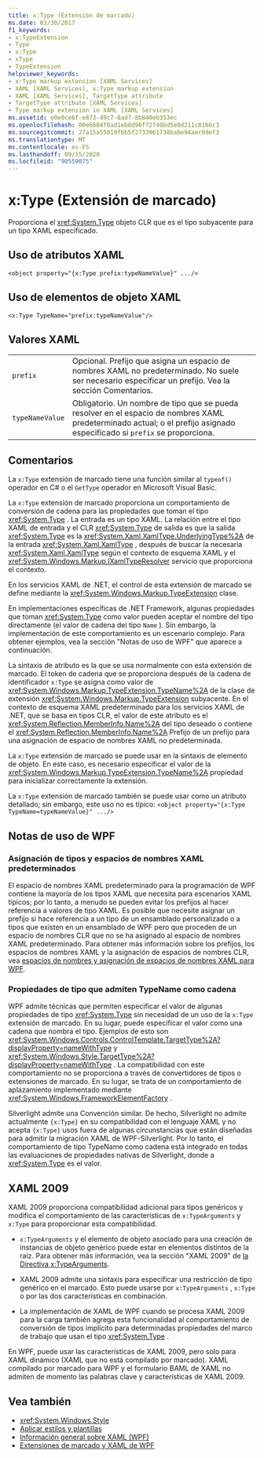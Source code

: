```yaml
---
title: x:Type (Extensión de marcado)
ms.date: 03/30/2017
f1_keywords:
- x:TypeExtension
- Type
- x:Type
- xType
- TypeExtension
helpviewer_keywords:
- x:Type markup extension [XAML Services]
- XAML [XAML Services], x:Type markup extension
- XAML [XAML Services], TargetType attribute
- TargetType attribute [XAML Services]
- Type markup extension in XAML [XAML Services]
ms.assetid: e0e0ce6f-e873-49c7-8ad7-8b840eb353ec
ms.openlocfilehash: 00e6684f6ad1eb8d96f72f49bd5e0d211c8166c3
ms.sourcegitcommit: 27a15a55019f6b5f2733961738babe94aec0def3
ms.translationtype: MT
ms.contentlocale: es-ES
ms.lasthandoff: 09/15/2020
ms.locfileid: "90559075"
---
```

# <a name="xtype-markup-extension"></a>x:Type (Extensión de marcado)

Proporciona el <xref:System.Type> objeto CLR que es el tipo subyacente para un tipo XAML especificado.

## <a name="xaml-attribute-usage"></a>Uso de atributos XAML

```xaml
<object property="{x:Type prefix:typeNameValue}" .../>
```

## <a name="xaml-object-element-usage"></a>Uso de elementos de objeto XAML

```xaml
<x:Type TypeName="prefix:typeNameValue"/>
```

## <a name="xaml-values"></a>Valores XAML

|||
|-|-|
|`prefix`|Opcional. Prefijo que asigna un espacio de nombres XAML no predeterminado. No suele ser necesario especificar un prefijo. Vea la sección Comentarios.|
|`typeNameValue`|Obligatorio. Un nombre de tipo que se pueda resolver en el espacio de nombres XAML predeterminado actual; o el prefijo asignado especificado si `prefix` se proporciona.|

## <a name="remarks"></a>Comentarios

La `x:Type` extensión de marcado tiene una función similar al `typeof()` operador en C# o el `GetType` operador en Microsoft Visual Basic.

La `x:Type` extensión de marcado proporciona un comportamiento de conversión de cadena para las propiedades que toman el tipo <xref:System.Type> . La entrada es un tipo XAML. La relación entre el tipo XAML de entrada y el CLR <xref:System.Type> de salida es que la salida <xref:System.Type> es la <xref:System.Xaml.XamlType.UnderlyingType%2A> de la entrada <xref:System.Xaml.XamlType> , después de buscar la necesaria <xref:System.Xaml.XamlType> según el contexto de esquema XAML y el <xref:System.Windows.Markup.IXamlTypeResolver> servicio que proporciona el contexto.

En los servicios XAML de .NET, el control de esta extensión de marcado se define mediante la <xref:System.Windows.Markup.TypeExtension> clase.

En implementaciones específicas de .NET Framework, algunas propiedades que toman <xref:System.Type> como valor pueden aceptar el nombre del tipo directamente (el valor de cadena del tipo `Name` ). Sin embargo, la implementación de este comportamiento es un escenario complejo. Para obtener ejemplos, vea la sección "Notas de uso de WPF" que aparece a continuación.

La sintaxis de atributo es la que se usa normalmente con esta extensión de marcado. El token de cadena que se proporciona después de la cadena de identificador `x:Type` se asigna como valor de <xref:System.Windows.Markup.TypeExtension.TypeName%2A> de la clase de extensión <xref:System.Windows.Markup.TypeExtension> subyacente. En el contexto de esquema XAML predeterminado para los servicios XAML de .NET, que se basa en tipos CLR, el valor de este atributo es el <xref:System.Reflection.MemberInfo.Name%2A> del tipo deseado o contiene el <xref:System.Reflection.MemberInfo.Name%2A> Prefijo de un prefijo para una asignación de espacio de nombres XAML no predeterminada.

La `x:Type` extensión de marcado se puede usar en la sintaxis de elemento de objeto. En este caso, es necesario especificar el valor de la <xref:System.Windows.Markup.TypeExtension.TypeName%2A> propiedad para inicializar correctamente la extensión.

La `x:Type` extensión de marcado también se puede usar como un atributo detallado; sin embargo, este uso no es típico: `<object property="{x:Type TypeName=typeNameValue}" .../>`

## <a name="wpf-usage-notes"></a>Notas de uso de WPF

### <a name="default-xaml-namespace-and-type-mapping"></a>Asignación de tipos y espacios de nombres XAML predeterminados

El espacio de nombres XAML predeterminado para la programación de WPF contiene la mayoría de los tipos XAML que necesita para escenarios XAML típicos; por lo tanto, a menudo se pueden evitar los prefijos al hacer referencia a valores de tipo XAML. Es posible que necesite asignar un prefijo si hace referencia a un tipo de un ensamblado personalizado o a tipos que existen en un ensamblado de WPF pero que proceden de un espacio de nombres CLR que no se ha asignado al espacio de nombres XAML predeterminado. Para obtener más información sobre los prefijos, los espacios de nombres XAML y la asignación de espacios de nombres CLR, vea [espacios de nombres y asignación de espacios de nombres XAML para WPF](/dotnet/desktop/wpf/advanced/xaml-namespaces-and-namespace-mapping-for-wpf-xaml).

### <a name="type-properties-that-support-typename-as-string"></a>Propiedades de tipo que admiten TypeName como cadena

WPF admite técnicas que permiten especificar el valor de algunas propiedades de tipo <xref:System.Type> sin necesidad de un uso de la `x:Type` extensión de marcado. En su lugar, puede especificar el valor como una cadena que nombra el tipo. Ejemplos de esto son <xref:System.Windows.Controls.ControlTemplate.TargetType%2A?displayProperty=nameWithType> y <xref:System.Windows.Style.TargetType%2A?displayProperty=nameWithType> . La compatibilidad con este comportamiento no se proporciona a través de convertidores de tipos o extensiones de marcado. En su lugar, se trata de un comportamiento de aplazamiento implementado mediante <xref:System.Windows.FrameworkElementFactory> .

Silverlight admite una Convención similar. De hecho, Silverlight no admite actualmente `{x:Type}` en su compatibilidad con el lenguaje XAML y no acepta `{x:Type}` usos fuera de algunas circunstancias que están diseñadas para admitir la migración XAML de WPF-Silverlight. Por lo tanto, el comportamiento de tipo TypeName como cadena está integrado en todas las evaluaciones de propiedades nativas de Silverlight, donde a <xref:System.Type> es el valor.

## <a name="xaml-2009"></a>XAML 2009

XAML 2009 proporciona compatibilidad adicional para tipos genéricos y modifica el comportamiento de las características de `x:TypeArguments` y `x:Type` para proporcionar esta compatibilidad.

- `x:TypeArguments` y el elemento de objeto asociado para una creación de instancias de objeto genérico puede estar en elementos distintos de la raíz. Para obtener más información, vea la sección "XAML 2009" de [la Directiva x:TypeArguments](xtypearguments-directive.md).

- XAML 2009 admite una sintaxis para especificar una restricción de tipo genérico en el marcado. Esto puede usarse por `x:TypeArguments` , `x:Type` o por las dos características en combinación.

- La implementación de XAML de WPF cuando se procesa XAML 2009 para la carga también agrega esta funcionalidad al comportamiento de conversión de tipos implícito para determinadas propiedades del marco de trabajo que usan el tipo <xref:System.Type> .

En WPF, puede usar las características de XAML 2009, pero solo para XAML dinámico (XAML que no está compilado por marcado). XAML compilado por marcado para WPF y el formulario BAML de XAML no admiten de momento las palabras clave y características de XAML 2009.

## <a name="see-also"></a>Vea también

- <xref:System.Windows.Style>
- [Aplicar estilos y plantillas](../fundamentals/styles-templates-overview.md)
- [Información general sobre XAML (WPF)](../fundamentals/xaml.md)
- [Extensiones de marcado y XAML de WPF](/dotnet/desktop/wpf/advanced/markup-extensions-and-wpf-xaml)
